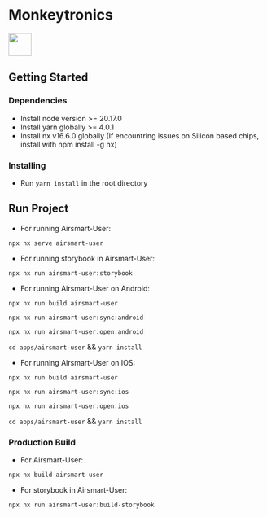 # Monkeytronics

<a alt="Nx logo" href="https://nx.dev" target="_blank" rel="noreferrer"><img src="https://raw.githubusercontent.com/nrwl/nx/master/images/nx-logo.png" width="45"></a>

## Getting Started

### Dependencies

* Install node version >= 20.17.0
* Install yarn globally >= 4.0.1
* Install nx v16.6.0 globally (If encountring issues on Silicon based chips, install with npm install -g nx)

### Installing

* Run `yarn install` in the root directory

## Run Project


* For running Airsmart-User:
```
npx nx serve airsmart-user
```
* For running storybook in Airsmart-User:
```
npx nx run airsmart-user:storybook
```
* For running Airsmart-User on Android:
```
npx nx run build airsmart-user
```
```
npx nx run airsmart-user:sync:android
```
```
npx nx run airsmart-user:open:android
```
`cd apps/airsmart-user` && `yarn install`
* For running Airsmart-User on IOS:
```
npx nx run build airsmart-user
```
```
npx nx run airsmart-user:sync:ios
```
```
npx nx run airsmart-user:open:ios
```
`cd apps/airsmart-user` && `yarn install`

### Production Build

* For Airsmart-User:
```
npx nx build airsmart-user
```
* For storybook in Airsmart-User:
```
npx nx run airsmart-user:build-storybook
```